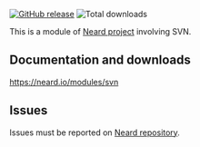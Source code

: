 [![GitHub release](https://img.shields.io/github/release/neard/module-svn.svg?style=flat-square)](https://github.com/neard/module-svn/releases/latest)
![Total downloads](https://img.shields.io/github/downloads/neard/module-svn/total.svg?style=flat-square)

This is a module of [Neard project](https://github.com/neard/neard) involving SVN.

## Documentation and downloads

https://neard.io/modules/svn

## Issues

Issues must be reported on [Neard repository](https://github.com/neard/neard/issues).
